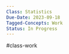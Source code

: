 ```yaml
---
Class: Statistics
Due-Date: 2023-09-18
Tagged-Concepts: Work
Status: In Progress
---
```

#class-work 

